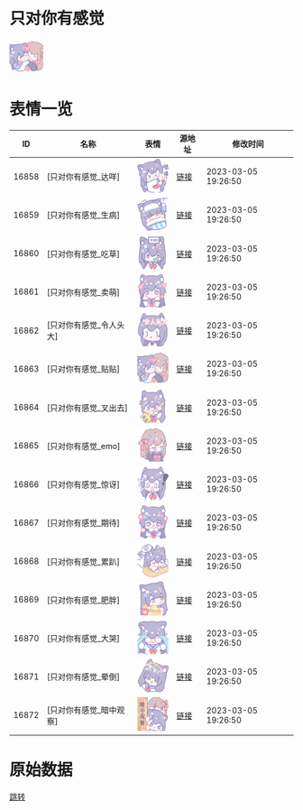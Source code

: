 # 只对你有感觉

<img src="./cover.png" height="60" alt="cover" />

# 表情一览

|ID|名称|表情|源地址|修改时间|
|----|----|----|----|----|
|16858|[只对你有感觉_达咩]|<img src="./pic/016858_%5B只对你有感觉_达咩%5D.png" height="60" alt="达咩"/>|[链接](https://i0.hdslb.com/bfs/garb/662f2bebec6ee1323481ec93b59e7407db8c2918.png)|2023-03-05 19:26:50|
|16859|[只对你有感觉_生病]|<img src="./pic/016859_%5B只对你有感觉_生病%5D.png" height="60" alt="生病"/>|[链接](https://i0.hdslb.com/bfs/garb/e555d36581c93ee76ad992c50b0d541a53faae29.png)|2023-03-05 19:26:50|
|16860|[只对你有感觉_吃草]|<img src="./pic/016860_%5B只对你有感觉_吃草%5D.png" height="60" alt="吃草"/>|[链接](https://i0.hdslb.com/bfs/garb/38d1f1723f7463cc758530c647a400aef9461f24.png)|2023-03-05 19:26:50|
|16861|[只对你有感觉_卖萌]|<img src="./pic/016861_%5B只对你有感觉_卖萌%5D.png" height="60" alt="卖萌"/>|[链接](https://i0.hdslb.com/bfs/garb/818660daf32546e6ae7afd26737e0774f4f86613.png)|2023-03-05 19:26:50|
|16862|[只对你有感觉_令人头大]|<img src="./pic/016862_%5B只对你有感觉_令人头大%5D.png" height="60" alt="令人头大"/>|[链接](https://i0.hdslb.com/bfs/garb/bf3bff68fd996a0b95e83321c2248a0463fca97b.png)|2023-03-05 19:26:50|
|16863|[只对你有感觉_贴贴]|<img src="./pic/016863_%5B只对你有感觉_贴贴%5D.png" height="60" alt="贴贴"/>|[链接](https://i0.hdslb.com/bfs/garb/1facebba0adbb98690bceb6529e6c98cd7804ebd.png)|2023-03-05 19:26:50|
|16864|[只对你有感觉_叉出去]|<img src="./pic/016864_%5B只对你有感觉_叉出去%5D.png" height="60" alt="叉出去"/>|[链接](https://i0.hdslb.com/bfs/garb/30eb8972c7065842f150f191616a2d7d534262fe.png)|2023-03-05 19:26:50|
|16865|[只对你有感觉_emo]|<img src="./pic/016865_%5B只对你有感觉_emo%5D.png" height="60" alt="emo"/>|[链接](https://i0.hdslb.com/bfs/garb/2e79ffff05604e4983c501425ad6fc243e55f3e0.png)|2023-03-05 19:26:50|
|16866|[只对你有感觉_惊讶]|<img src="./pic/016866_%5B只对你有感觉_惊讶%5D.png" height="60" alt="惊讶"/>|[链接](https://i0.hdslb.com/bfs/garb/90efff97dbad97dba7029b67d0b4446b61c5e4be.png)|2023-03-05 19:26:50|
|16867|[只对你有感觉_期待]|<img src="./pic/016867_%5B只对你有感觉_期待%5D.png" height="60" alt="期待"/>|[链接](https://i0.hdslb.com/bfs/garb/07d13791024d5a33e2ad6b02694af4e77a69eb15.png)|2023-03-05 19:26:50|
|16868|[只对你有感觉_累趴]|<img src="./pic/016868_%5B只对你有感觉_累趴%5D.png" height="60" alt="累趴"/>|[链接](https://i0.hdslb.com/bfs/garb/4adfecd772cb35a38e9faa0d4225a115b3e50cdb.png)|2023-03-05 19:26:50|
|16869|[只对你有感觉_肥胖]|<img src="./pic/016869_%5B只对你有感觉_肥胖%5D.png" height="60" alt="肥胖"/>|[链接](https://i0.hdslb.com/bfs/garb/b52b6629b08903261c4e10f71c37a4a1bdd82dac.png)|2023-03-05 19:26:50|
|16870|[只对你有感觉_大哭]|<img src="./pic/016870_%5B只对你有感觉_大哭%5D.png" height="60" alt="大哭"/>|[链接](https://i0.hdslb.com/bfs/garb/c9bbcc1965874bac1066745b17a6af1eafc0cbc9.png)|2023-03-05 19:26:50|
|16871|[只对你有感觉_晕倒]|<img src="./pic/016871_%5B只对你有感觉_晕倒%5D.png" height="60" alt="晕倒"/>|[链接](https://i0.hdslb.com/bfs/garb/4cd83561ad5ae63e0f893efdeaf09a85b2b386e1.png)|2023-03-05 19:26:50|
|16872|[只对你有感觉_暗中观察]|<img src="./pic/016872_%5B只对你有感觉_暗中观察%5D.png" height="60" alt="暗中观察"/>|[链接](https://i0.hdslb.com/bfs/garb/e6737d441e7579d8dfd2803d64386a72c0a3f76a.png)|2023-03-05 19:26:50|

# 原始数据

[跳转](./raw.json)

